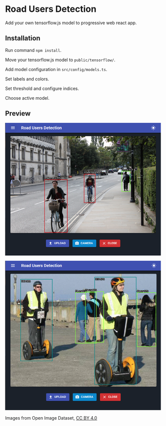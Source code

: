 # Road Users Detection

Add your own tensorflow.js model to progressive web react app.

## Installation

Run command `npm install`.

Move your tensorflow.js model to `public/tensorflow/`.

Add model configuration in `src/config/models.ts`.

Set labels and colors.

Set threshold and configure indices.

Choose active model.


## Preview

![Bikes](.github/assets/1.png "Bikes")

![UTOs](.github/assets/2.png "UTOs")

Images from Open Image Dataset, [CC BY 4.0](https://creativecommons.org/licenses/by/4.0/)

